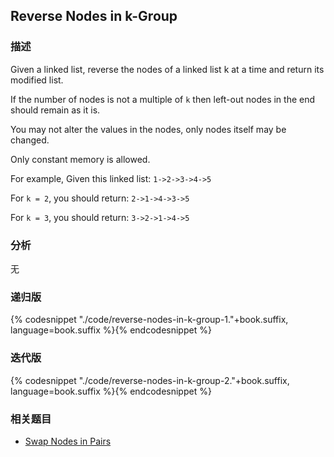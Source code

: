 ## Reverse Nodes in k-Group


### 描述

Given a linked list, reverse the nodes of a linked list k at a time and return its modified list.

If the number of nodes is not a multiple of `k` then left-out nodes in the end should remain as it is.

You may not alter the values in the nodes, only nodes itself may be changed.

Only constant memory is allowed.

For example,
Given this linked list: `1->2->3->4->5`

For `k = 2`, you should return: `2->1->4->3->5`

For `k = 3`, you should return: `3->2->1->4->5`


### 分析

无


### 递归版

{% codesnippet "./code/reverse-nodes-in-k-group-1."+book.suffix, language=book.suffix %}{% endcodesnippet %}


### 迭代版

{% codesnippet "./code/reverse-nodes-in-k-group-2."+book.suffix, language=book.suffix %}{% endcodesnippet %}


### 相关题目

* [Swap Nodes in Pairs](swap-nodes-in-pairs.md)
